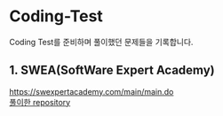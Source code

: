 # Coding-Test

Coding Test를 준비하며 풀이했던 문제들을 기록합니다.

## 1. SWEA(SoftWare Expert Academy)
https://swexpertacademy.com/main/main.do <br>
[풀이한 repository](https://github.com/taehyeong51/Coding-Test/tree/main/1.SWEA)
